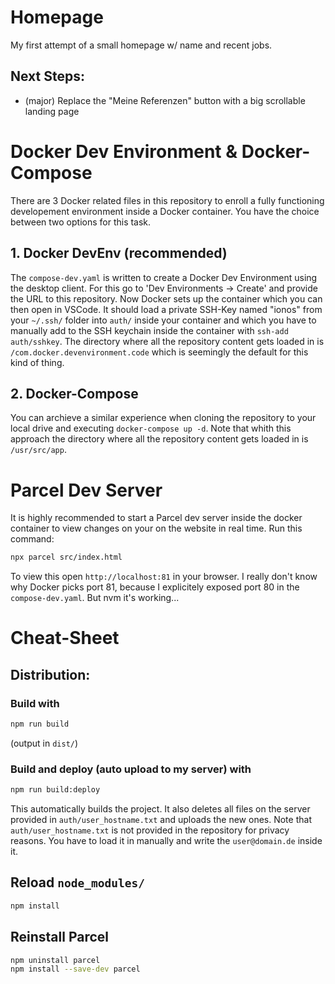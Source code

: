 # Homepage
My first attempt of a small homepage w/ name and recent jobs.

## Next Steps:
- (major) Replace the "Meine Referenzen" button with a big scrollable landing page



# Docker Dev Environment & Docker-Compose
There are 3 Docker related files in this repository to enroll a fully functioning developement environment inside a Docker container. You have the choice between two options for this task.

## 1. Docker DevEnv (recommended)
The `compose-dev.yaml` is written to create a Docker Dev Environment using the desktop client. For this go to 'Dev Environments -> Create' and provide the URL to this repository. Now Docker sets up the container which you can then open in VSCode. It should load a private SSH-Key named "ionos" from your `~/.ssh/` folder into `auth/` inside your container and which you have to manually add to the SSH keychain inside the container with `ssh-add auth/sshkey`. The directory where all the repository content gets loaded in is `/com.docker.devenvironment.code` which is seemingly the default for this kind of thing.

## 2. Docker-Compose
You can archieve a similar experience when cloning the repository to your local drive and executing `docker-compose up -d`. Note that whith this approach the directory where all the repository content gets loaded in is `/usr/src/app`.



# Parcel Dev Server
It is highly recommended to start a Parcel dev server inside the docker container to view changes on your on the website in real time. Run this command:
```bash
npx parcel src/index.html
```
To view this open `http://localhost:81` in your browser. I really don't know why Docker picks port 81, because I explicitely exposed port 80 in the `compose-dev.yaml`. But nvm it's working...


# Cheat-Sheet

## Distribution:
### Build with
```bash
npm run build
```
(output in `dist/`)

### Build and deploy (auto upload to my server) with
```bash
npm run build:deploy
```
This automatically builds the project. It also deletes all files on the server provided in `auth/user_hostname.txt` and uploads the new ones. Note that `auth/user_hostname.txt` is not provided in the repository for privacy reasons. You have to load it in manually and write the `user@domain.de` inside it.

## Reload `node_modules/`
```bash
npm install
```

## Reinstall Parcel
```bash
npm uninstall parcel
npm install --save-dev parcel
```
